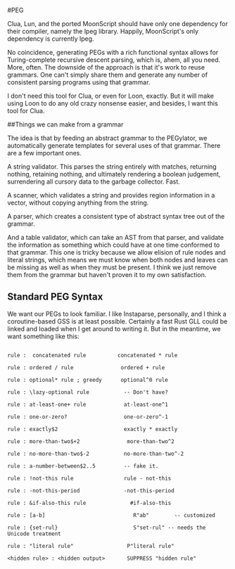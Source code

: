 #PEG 

Clua, Lun, and the ported MoonScript should have only one dependency for their compiler, namely the lpeg library. Happily, MoonScript's only dependency is currently lpeg. 

No coincidence, generating PEGs with a rich functional syntax allows for Turing-complete recursive descent parsing, which is, ahem, all you need. More, often. The downside of the approach is that it's work to reuse grammars. One can't simply share them and generate any number of consistent parsing programs using that grammar. 

I don't need this tool for Clua, or even for Loon, exactly. But it will make using Loon to do any old crazy nonsense easier, and besides, I want this tool for Clua. 

##Things we can make from a grammar

The idea is that by feeding an abstract grammar to the PEGylator, we automatically generate templates for several uses of that grammar. There are a few important ones.

A string validator. This parses the string entirely with matches, returning nothing, retaining nothing, and ultimately rendering a boolean judgement, surrendering all cursory data to the garbage collector. Fast. 

A scanner, which validates a string and provides region information in a vector, without copying anything from the string.

A parser, which creates a consistent type of abstract syntax tree out of the grammar. 

And a table validator, which can take an AST from that parser, and validate the information as something which could have at one time conformed to that grammar. This one is tricky because we allow elision of rule nodes and literal strings, which means we must know when both nodes and leaves can be missing as well as when they must be present. I think we just remove them from the grammar but haven't proven it to my own satisfaction. 

## Standard PEG Syntax

We want our PEGs to look familiar. I like Instaparse, personally, and I think a coroutine-based GSS is at least possible. Certainly a fast Rust GLL could be linked and loaded when I get around to writing it. But in the meantime, we want something like this:

```text

rule :  concatenated rule          concatenated * rule

rule : ordered / rule               ordered + rule

rule : optional* rule ; greedy      optional^0 rule
 
rule : \lazy-optional rule           -- Don't have?

rule : at-least-one+ rule            at-least-one^1

rule : one-or-zero?                  one-or-zero^-1

rule : exactly$2                     exactly * exactly

rule : more-than-two$+2               more-than-two^2

rule : no-more-than-two$-2           no-more-than-two^-2

rule : a-number-between$2..5 		 -- fake it.

rule : !not-this rule                rule - not-this

rule : -not-this-period              -not-this-period

rule : &if-also-this rule              #if-also-this

rule : [a-b]                            R"ab"        -- customized

rule : {set-rul}						S"set-rul" -- needs the Unicode treatment
 
rule : "literal rule"                 P"literal rule"

<hidden rule> : <hidden output>       SUPPRESS "hidden rule"

```